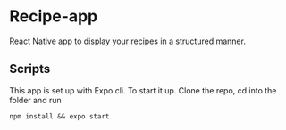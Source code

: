 # Recipe-app

React Native app to display your recipes in a structured manner.

## Scripts

This app  is set up with Expo cli.
To start it up. Clone the repo, cd into the folder and run
```
npm install && expo start
```